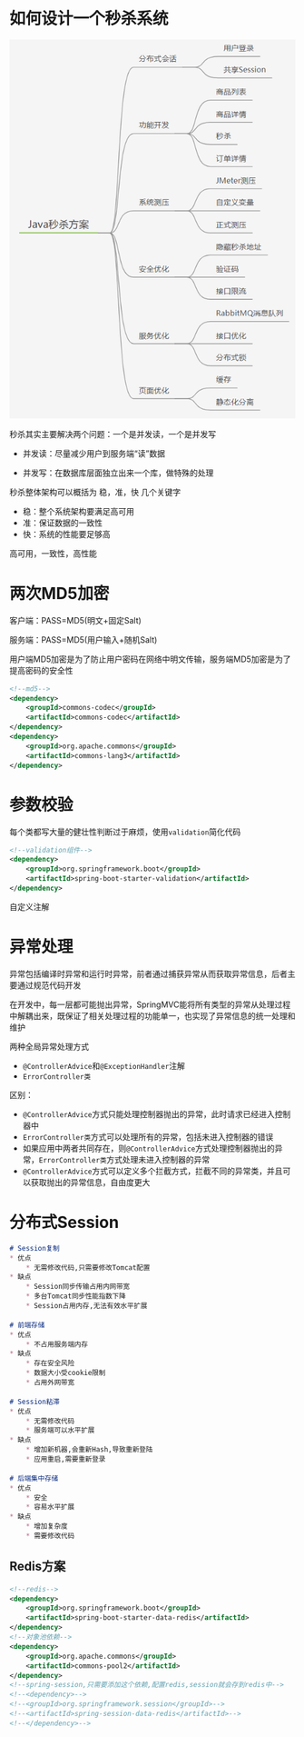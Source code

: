 # 如何设计一个秒杀系统

![image-20210128211753263](study.assets/image-20210128211753263.png)

秒杀其实主要解决两个问题：一个是并发读，一个是并发写

* 并发读：尽量减少用户到服务端“读”数据

* 并发写：在数据库层面独立出来一个库，做特殊的处理

秒杀整体架构可以概括为 稳，准，快 几个关键字

* 稳：整个系统架构要满足高可用
* 准：保证数据的一致性
* 快：系统的性能要足够高

高可用，一致性，高性能

# 两次MD5加密

客户端：PASS=MD5(明文+固定Salt)

服务端：PASS=MD5(用户输入+随机Salt)

用户端MD5加密是为了防止用户密码在网络中明文传输，服务端MD5加密是为了提高密码的安全性

```xml
<!--md5-->
<dependency>
    <groupId>commons-codec</groupId>
    <artifactId>commons-codec</artifactId>
</dependency>
<dependency>
    <groupId>org.apache.commons</groupId>
    <artifactId>commons-lang3</artifactId>
</dependency>
```

# 参数校验

每个类都写大量的健壮性判断过于麻烦，使用`validation`简化代码

```xml
<!--validation组件-->
<dependency>
    <groupId>org.springframework.boot</groupId>
    <artifactId>spring-boot-starter-validation</artifactId>
</dependency>
```

自定义注解

# 异常处理

异常包括编译时异常和运行时异常，前者通过捕获异常从而获取异常信息，后者主要通过规范代码开发

在开发中，每一层都可能抛出异常，SpringMVC能将所有类型的异常从处理过程中解耦出来，既保证了相关处理过程的功能单一，也实现了异常信息的统一处理和维护

两种全局异常处理方式

* `@ControllerAdvice`和`@ExceptionHandler`注解
* `ErrorController类`

区别：

* `@ControllerAdvice`方式只能处理控制器抛出的异常，此时请求已经进入控制器中
* `ErrorController类`方式可以处理所有的异常，包括未进入控制器的错误
* 如果应用中两者共同存在，则`@ControllerAdvice`方式处理控制器抛出的异常，`ErrorController类`方式处理未进入控制器的异常
* `@ControllerAdvice`方式可以定义多个拦截方式，拦截不同的异常类，并且可以获取抛出的异常信息，自由度更大

# 分布式Session

```markdown
# Session复制
* 优点
	* 无需修改代码,只需要修改Tomcat配置
* 缺点
	* Session同步传输占用内网带宽
	* 多台Tomcat同步性能指数下降
	* Session占用内存,无法有效水平扩展

# 前端存储
* 优点
	* 不占用服务端内存
* 缺点
	* 存在安全风险
	* 数据大小受cookie限制
	* 占用外网带宽

# Session粘滞
* 优点
	* 无需修改代码
	* 服务端可以水平扩展
* 缺点
	* 增加新机器,会重新Hash,导致重新登陆
	* 应用重启,需要重新登录

# 后端集中存储
* 优点
	* 安全
	* 容易水平扩展 
* 缺点
	* 增加复杂度
	* 需要修改代码
```

## Redis方案

```xml
<!--redis-->
<dependency>
    <groupId>org.springframework.boot</groupId>
    <artifactId>spring-boot-starter-data-redis</artifactId>
</dependency>
<!--对象池依赖-->
<dependency>
    <groupId>org.apache.commons</groupId>
    <artifactId>commons-pool2</artifactId>
</dependency>
<!--spring-session,只需要添加这个依赖,配置redis,session就会存到redis中-->
<!--<dependency>-->
<!--<groupId>org.springframework.session</groupId>-->
<!--<artifactId>spring-session-data-redis</artifactId>-->
<!--</dependency>-->
```



